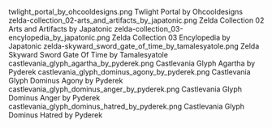 twlight_portal_by_ohcooldesigns.png Twlight Portal by Ohcooldesigns
zelda-collection_02-arts_and_artifacts_by_japatonic.png Zelda Collection 02 Arts and Artifacts by Japatonic
zelda-collection_03-encylopedia_by_japatonic.png Zelda Collection 03 Encylopedia by Japatonic
zelda-skyward_sword_gate_of_time_by_tamalesyatole.png Zelda Skyward Sword Gate Of Time by Tamalesyatole
castlevania_glyph_agartha_by_pyderek.png Castlevania Glyph Agartha by Pyderek
castlevania_glyph_dominus_agony_by_pyderek.png Castlevania Glyph Dominus Agony by Pyderek
castlevania_glyph_dominus_anger_by_pyderek.png Castlevania Glyph Dominus Anger by Pyderek
castlevania_glyph_dominus_hatred_by_pyderek.png Castlevania Glyph Dominus Hatred by Pyderek
